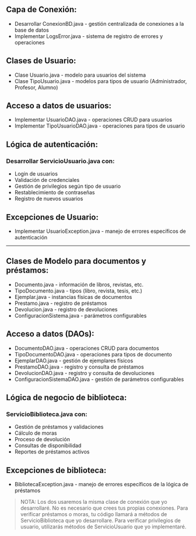 ## Capa de Conexión:

- Desarrollar ConexionBD.java - gestión centralizada de conexiones a la base de datos
- Implementar LogsError.java - sistema de registro de errores y operaciones


## Clases de Usuario:

- Clase Usuario.java - modelo para usuarios del sistema
- Clase TipoUsuario.java - modelos para tipos de usuario (Administrador, Profesor, Alumno)


## Acceso a datos de usuarios:

- Implementar UsuarioDAO.java - operaciones CRUD para usuarios
- Implementar TipoUsuarioDAO.java - operaciones para tipos de usuario


## Lógica de autenticación:
 
### Desarrollar ServicioUsuario.java con:

- Login de usuarios
- Validación de credenciales
- Gestión de privilegios según tipo de usuario
- Restablecimiento de contraseñas
- Registro de nuevos usuarios

## Excepciones de Usuario:

- Implementar UsuarioException.java - manejo de errores específicos de autenticación
--- 

## Clases de Modelo para documentos y préstamos:

- Documento.java - información de libros, revistas, etc.
- TipoDocumento.java - tipos (libro, revista, tesis, etc.)
- Ejemplar.java - instancias físicas de documentos
- Prestamo.java - registro de préstamos
- Devolucion.java - registro de devoluciones
- ConfiguracionSistema.java - parámetros configurables


## Acceso a datos (DAOs):

- DocumentoDAO.java - operaciones CRUD para documentos
- TipoDocumentoDAO.java - operaciones para tipos de documento
- EjemplarDAO.java - gestión de ejemplares físicos
- PrestamoDAO.java - registro y consulta de préstamos
- DevolucionDAO.java - registro y consulta de devoluciones
- ConfiguracionSistemaDAO.java - gestión de parámetros configurables
  
## Lógica de negocio de biblioteca:

### ServicioBiblioteca.java con:

- Gestión de préstamos y validaciones
- Cálculo de moras
- Proceso de devolución
- Consultas de disponibilidad
- Reportes de préstamos activos

## Excepciones de biblioteca:

- BibliotecaException.java - manejo de errores específicos de la lógica de préstamos

> NOTA:
> Los dos usaremos la misma clase de conexión que yo desarrollaré. No es necesario que crees tus propias conexiones.
Para verificar préstamos o moras, tu código llamará a métodos de ServicioBiblioteca que yo desarrollare.
Para verificar privilegios de usuario, utilizarás métodos de ServicioUsuario que yo implementaré.
